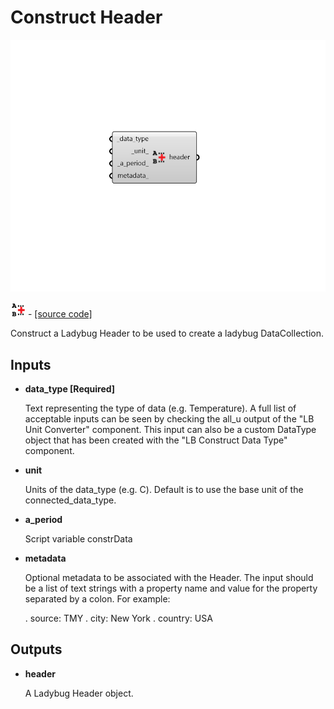 # Construct Header

![](../../.gitbook/assets/Construct_Header.png)

![](../../.gitbook/assets/Construct_Header%20%281%29.png) - [\[source code\]](https://github.com/ladybug-tools/ladybug-grasshopper/blob/master/ladybug_grasshopper/src//LB%20Construct%20Header.py)

Construct a Ladybug Header to be used to create a ladybug DataCollection.

## Inputs

* **data\_type \[Required\]**

  Text representing the type of data \(e.g. Temperature\). A full list of acceptable inputs can be seen by checking the all\_u output of the "LB Unit Converter" component. This input can also be a custom DataType object that has been created with the "LB Construct Data Type" component. 

* **unit**

  Units of the data\_type \(e.g. C\). Default is to use the base unit of the connected\_data\_type. 

* **a\_period**

  Script variable constrData 

* **metadata**

  Optional metadata to be associated with the Header. The input should be a list of text strings with a property name and value for the property separated by a colon. For example: 

  .    source: TMY .    city: New York .    country: USA 

## Outputs

* **header**

  A Ladybug Header object. 

